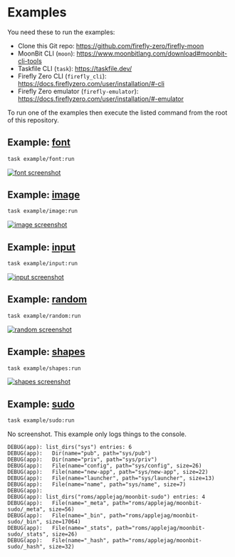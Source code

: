 <!--
SPDX-FileCopyrightText: 2025 Kalle Fagerberg

SPDX-License-Identifier: CC0-1.0
-->

# Examples

You need these to run the examples:

- Clone this Git repo: <https://github.com/firefly-zero/firefly-moon>
- MoonBit CLI (`moon`): <https://www.moonbitlang.com/download#moonbit-cli-tools>
- Taskfile CLI (`task`): <https://taskfile.dev/>
- Firefly Zero CLI (`firefly_cli`): <https://docs.fireflyzero.com/user/installation/#-cli>
- Firefly Zero emulator (`firefly-emulator`): <https://docs.fireflyzero.com/user/installation/#-emulator>

To run one of the examples then execute the listed command from the root of
this repository.

## Example: [font](./font)

```bash
task example/font:run
```

[![font screenshot](./font/screenshot.png)](./font)

## Example: [image](./image)

```bash
task example/image:run
```

[![image screenshot](./image/screenshot.png)](./image)

## Example: [input](./input)

```bash
task example/input:run
```

[![input screenshot](./input/screenshot.png)](./input)

## Example: [random](./random)

```bash
task example/random:run
```

[![random screenshot](./random/screenshot.png)](./random)

## Example: [shapes](./shapes)

```bash
task example/shapes:run
```

[![shapes screenshot](./shapes/screenshot.png)](./shapes)

## Example: [sudo](./sudo)

```bash
task example/sudo:run
```

No screenshot. This example only logs things to the console.

```console
DEBUG(app): list_dirs("sys") entries: 6
DEBUG(app):   Dir(name="pub", path="sys/pub")
DEBUG(app):   Dir(name="priv", path="sys/priv")
DEBUG(app):   File(name="config", path="sys/config", size=26)
DEBUG(app):   File(name="new-app", path="sys/new-app", size=22)
DEBUG(app):   File(name="launcher", path="sys/launcher", size=13)
DEBUG(app):   File(name="name", path="sys/name", size=7)
DEBUG(app):
DEBUG(app): list_dirs("roms/applejag/moonbit-sudo") entries: 4
DEBUG(app):   File(name="_meta", path="roms/applejag/moonbit-sudo/_meta", size=56)
DEBUG(app):   File(name="_bin", path="roms/applejag/moonbit-sudo/_bin", size=17064)
DEBUG(app):   File(name="_stats", path="roms/applejag/moonbit-sudo/_stats", size=26)
DEBUG(app):   File(name="_hash", path="roms/applejag/moonbit-sudo/_hash", size=32)
```
